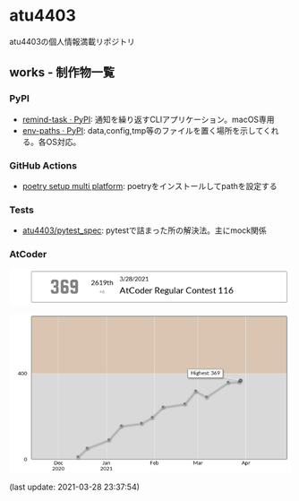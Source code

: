 # atu4403

atu4403の個人情報満載リポジトリ

## works - 制作物一覧

### PyPI
- [remind\-task · PyPI](https://pypi.org/project/remind-task/): 通知を繰り返すCLIアプリケーション。macOS専用
- [env\-paths · PyPI](https://pypi.org/project/env-paths/): data,config,tmp等のファイルを置く場所を示してくれる。各OS対応。


### GitHub Actions
- [poetry setup multi platform](https://github.com/marketplace/actions/poetry-setup-multi-platform): poetryをインストールしてpathを設定する

### Tests
- [atu4403/pytest\_spec](https://github.com/atu4403/pytest_spec): pytestで詰まった所の解決法。主にmock関係

### AtCoder

![ATCODER_STATUS](images/at_status.png)

![ATCODER_GRAPH](images/at_graph.png)

(last update: 2021-03-28 23:37:54)
